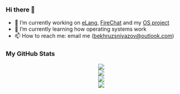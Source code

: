 ### Hi there 👋

- 🔭 I’m currently working on [eLang](https://github.com/BekhruzSNiyazov/eLang), [FireChat](https://github.com/BekhruzSNiyazov/FireChat) and my [OS project](https://github.com/BekhruzSNiyazov/OSProject)
- 🌱 I’m currently learning how operating systems work
- 📫 How to reach me: email me (bekhruzsniyazov@outlook.com)

### My GitHub Stats
<p align="center">
  
<img src="https://github-readme-stats.vercel.app/api?username=BekhruzSNiyazov&show_icons=true&theme=dark">
<br>
<img src="https://github-readme-streak-stats.herokuapp.com/?user=BekhruzSNiyazov&theme=dark">
<br>
<img src="https://github-readme-stats.vercel.app/api/top-langs/?username=BekhruzSNiyazov&show_icons=true&theme=dark&layout=compact&langs_count=8">
<br>
<img src="https://komarev.com/ghpvc/?username=BekhruzSNiyazov&color=green">
  
</p>
